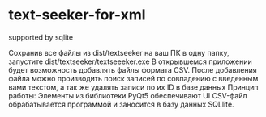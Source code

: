 # text-seeker-for-xml
supported by sqlite

Сохранив все файлы из dist/textseeker на ваш ПК в одну папку, запустите dist/textseeker/textseeeker.exe
В открывшемся приложении будет возможность добавлять файлы формата CSV.
После добавления файла можно производить поиск записей по совпадению с введенным вами текстом, а так же удалять записи по их ID в базе данных
Принцип работы:
  Элементы из библиотеки PyQt5 обеспечивают UI
  CSV-файл обрабатывается программой и заносится в базу данных SQLlite.

